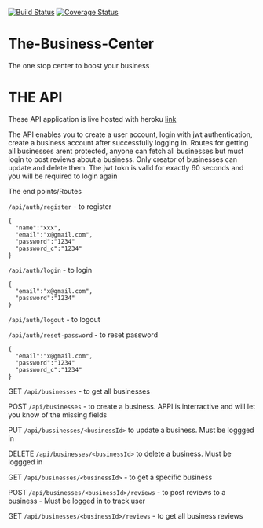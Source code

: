 [![Build Status](https://travis-ci.org/dondrzzy/The-Business-Center.svg?branch=master)](https://travis-ci.org/dondrzzy/The-Business-Center)
[![Coverage Status](https://coveralls.io/repos/github/dondrzzy/The-Business-Center/badge.svg)](https://coveralls.io/github/dondrzzy/The-Business-Center)
# The-Business-Center
The one stop center to boost your business


# THE API

These API application is live hosted with heroku [link](https://the-business-center.herokuapp.com)


The API enables you to create a user account, login with jwt authentication, create a business account after successfully logging in. 
Routes for getting all businesses arent protected, anyone can fetch all businesses but must login to post reviews about a business.
Only creator of businesses can update and delete them.
The jwt tokn is valid for exactly 60 seconds and you will be required to login again


The end points/Routes

`/api/auth/register` - to register 
```
{
  "name":"xxx",
  "email":"x@gmail.com",
  "password":"1234"
  "password_c":"1234"
}
``` 


`/api/auth/login` - to login
```
{
  "email":"x@gmail.com",
  "password":"1234"
}
```

`/api/auth/logout` - to logout


`/api/auth/reset-password` - to reset password

```
{
  "email":"x@gmail.com",
  "password":"1234"
  "password_c":"1234"
}
```


GET `/api/businesses` - to get all businesses

POST `/api/businesses` - to create a business. APPI is interractive and will let you know of the missing fields

PUT `/api/bussinesses/<businessId>` to update a business. Must be loggged in
  
DELETE `/api/businesses/<businessId>` to delete a business. Must be loggged in
  
GET  `/api/businesses/<businessId>` - to get a specific business
  
POST  `/api/businesses/<businessId>/reviews` - to post reviews to a business - Must be logged in to track user
  
GET  `/api/businesses/<businessId>/reviews` - to get all business reviews
  
  





